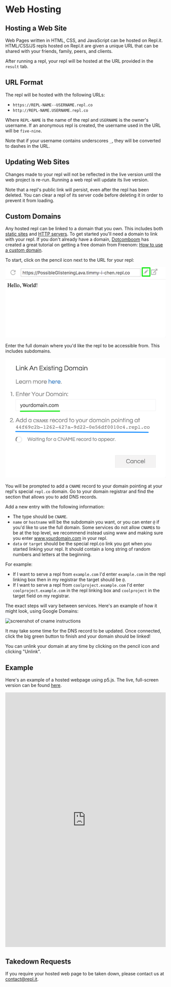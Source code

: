 # Web Hosting

## Hosting a Web Site

Web Pages written in HTML, CSS, and JavaScript can be hosted on Repl.it.
HTML/CSS/JS repls hosted on Repl.it are given a unique URL that can be
shared with your friends, family, peers, and clients.

After running a repl, your repl will be hosted at the URL provided in the `result` tab.

## URL Format

The repl will be hosted with the following URLs:
* `https://REPL-NAME--USERNAME.repl.co`
* `http://REPL-NAME.USERNAME.repl.co`

Where `REPL-NAME` is the name of the repl and `USERNAME` is the owner's username.
If an anonymous repl is created, the username used in the URL will be `five-nine`.

Note that if your username contains underscores `_`, they will be converted to dashes
in the URL.

## Updating Web Sites

Changes made to your repl will not be reflected in the live version until
the web project is re-run.  Running a web repl will update its live version.

Note that a repl's public link will persist, even after the repl has been deleted.
You can clear a repl of its server code before deleting it in order to prevent it
from loading.

## Custom Domains

Any hosted repl can be linked to a domain that you own. This includes both [static sites](#hosting-a-web-site) and [HTTP servers](/repls/http-servers). To get started you'll need a domain to link with your repl. If you don't already have a domain, [Dotcomboom](https://repl.it/@dotcomboom) has created a great tutorial on getting a free domain from Freenom: [How to use a custom domain](https://repl.it/talk/learn/How-to-use-a-custom-domain/8834).

To start, click on the pencil icon next to the URL for your repl:

![screenshot of edit button](/images/repls/edit-custom-domain-icon.png)

Enter the full domain where you'd like the repl to be accessible from. This includes subdomains.

![screenshot of cname instructions](/images/repls/custom-domain-cname.png)

You will be prompted to add a `CNAME` record to your domain pointing at your repl's special `repl.co` domain. Go to your domain registrar and find the section that allows you to add DNS records.

Add a new entry with the following information:
* The type should be `CNAME`.
* `name` or `hostname` will be the subdomain you want, or you can enter `@` if you'd like to use the full domain. Some services do not allow `CNAME`s to be at the top level, we recommend instead using www and making sure you enter www.yourdomain.com in your repl.
* `data` or `target` should be the special repl.co link you got when you started linking your repl. It should contain a long string of random numbers and letters at the beginning.

For example:
- If I want to serve a repl from `example.com` I'd enter `example.com` in the repl linking box then in my registrar the target should be `@`.
- If I want to serve a repl from `coolproject.example.com` I'd enter `coolproject.example.com` in the repl linking box and `coolproject` in the target field on my registrar.

The exact steps will vary between services. Here's an example of how it might look, using Google Domains:

![screenshot of cname instructions](https://replit.github.io/images/repls/google-setup-custom-domain.png)

It may take some time for the DNS record to be updated. Once connected, click the big green button to finish and your domain should be linked!

You can unlink your domain at any time by clicking on the pencil icon and clicking "Unlink".

## Example

Here's an example of a hosted webpage using p5.js.  The live, full-screen version
can be found [here](https://p5-demo--timmy_i_chen.repl.co).

<iframe height="800px" width="100%" src="https://repl.it/@timmy_i_chen/p5-demo?lite=true" scrolling="no" frameborder="no" allowtransparency="true" allowfullscreen="true" sandbox="allow-forms allow-pointer-lock allow-popups allow-same-origin allow-scripts allow-modals"></iframe>

## Takedown Requests

If you require your hosted web page to be taken down, please contact
us at [contact@repl.it](mailto:contact@repl.it).
